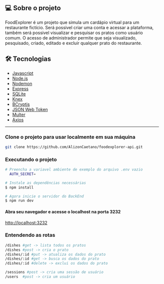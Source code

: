 ## 💻 Sobre o projeto
FoodExplorer é um projeto que simula um cardápio virtual para um restaurante fictício.
Será possivel criar uma conta e acessar a plataforma, também será possivel visualizar e pesquisar os pratos como usuário comum. 
O acesso de administrador permite que seja visualizado, pesquisado, criado, editado e excluir qualquer prato do restaurante.

## 🛠 Tecnologias
- [Javascript](https://developer.mozilla.org/pt-BR/docs/Web/JavaScript)
- [Node.js](https://nodejs.org/en/)
- [Nodemon](https://nodemon.io/)
- [Express](https://expressjs.com)
- [SQLite](https://www.sqlite.org/index.html)
- [Knex](https://knexjs.org/)
- [BCryptjs](https://www.npmjs.com/package/bcryptjs)
- [JSON Web Token](https://www.npmjs.com/package/jsonwebtoken)
- [Multer](https://www.npmjs.com/package/multer)
- [Axios](https://www.npmjs.com/package/axios)
  
______
### Clone o projeto para usar localmente em sua máquina
```bash
git clone https://github.com/AlizonCaetano/foodexplorer-api.git
```

### Executando o projeto
```bash
# Preencha a variavel ambiente de exemplo do arquivo .env vazio
  AUTH_SECRET=

# Instale as dependências necessárias
$ npm install

# Agora inicie o servidor do BackEnd
$ npm run dev
```
#### Abra seu navegador e acesse o localhost na porta 3232
[http://localhost:3232](http://localhost:3232)

###  Entendendo as rotas

```bash
/dishes #get -> lista todos os pratos
/dishes #post -> cria o prato
/dishes/:id #put -> atualiza os dados do prato
/dishes/:id #get -> busca os dados do prato
/dishes/:id #delete -> exclui os dados do prato

/sessions #post -> cria uma sessão de usuário
/users  #post -> cria um usuário
```

